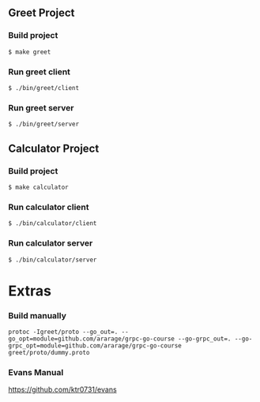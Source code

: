 ## Greet Project

### Build project

```console
$ make greet
```

### Run greet client

```console
$ ./bin/greet/client
```

### Run greet server

```console
$ ./bin/greet/server
```


## Calculator Project

### Build project

```console
$ make calculator
```

### Run calculator client

```console
$ ./bin/calculator/client
```

### Run calculator server

```console
$ ./bin/calculator/server
```


# Extras

### Build manually
```console
protoc -Igreet/proto --go_out=. --go_opt=module=github.com/ararage/grpc-go-course --go-grpc_out=. --go-grpc_opt=module=github.com/ararage/grpc-go-course greet/proto/dummy.proto
```


### Evans Manual

https://github.com/ktr0731/evans